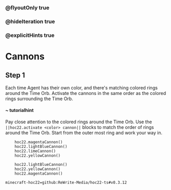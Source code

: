 ### @flyoutOnly true
### @hideIteration true
### @explicitHints true


# Cannons

## Step 1
Each time Agent has their own color, and there's matching colored rings around the Time Orb. Activate the cannons in the same order as the colored rings surrounding the Time Orb.

#### ~ tutorialhint 
Pay close attention to the colored rings around the Time Orb. Use the ``||hoc22.activate <color> cannon||`` blocks to match the order of rings around the Time Orb. Start from the outer most ring and work your way in.

```ghost
    hoc22.magentaCannon()
    hoc22.lightBlueCannon()
    hoc22.limeCannon()
    hoc22.yellowCannon()
```
```template       
    hoc22.lightBlueCannon()
    hoc22.yellowCannon()
    hoc22.magentaCannon()
```

```package
minecraft-hoc22=github:ReWrite-Media/hoc22-ts#v0.3.12
```